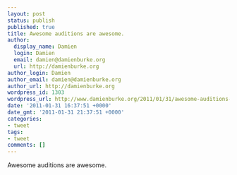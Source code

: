 ```yaml
---
layout: post
status: publish
published: true
title: Awesome auditions are awesome.
author:
  display_name: Damien
  login: Damien
  email: damien@damienburke.org
  url: http://damienburke.org
author_login: Damien
author_email: damien@damienburke.org
author_url: http://damienburke.org
wordpress_id: 1303
wordpress_url: http://www.damienburke.org/2011/01/31/awesome-auditions-are-awesome-2/
date: '2011-01-31 16:37:51 +0000'
date_gmt: '2011-01-31 21:37:51 +0000'
categories:
- tweet
tags:
- tweet
comments: []
---
```

<p>Awesome auditions are awesome.</p>
